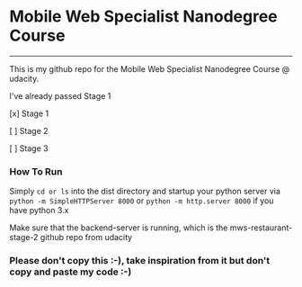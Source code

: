 # Mobile Web Specialist Nanodegree Course
---

This is my github repo for the Mobile Web Specialist Nanodegree Course @ udacity.

I've already passed Stage 1

[x] Stage 1


[ ] Stage 2


[ ] Stage 3


### How To Run

Simply `cd or ls` into the dist directory and startup your python server via `python -m SimpleHTTPServer 8000` or `python -m http.server 8000` if you have python 3.x

Make sure that the backend-server is running, which is the mws-restaurant-stage-2 github repo from udacity

### Please don't copy this :-), take inspiration from it but don't copy and paste my code :-)